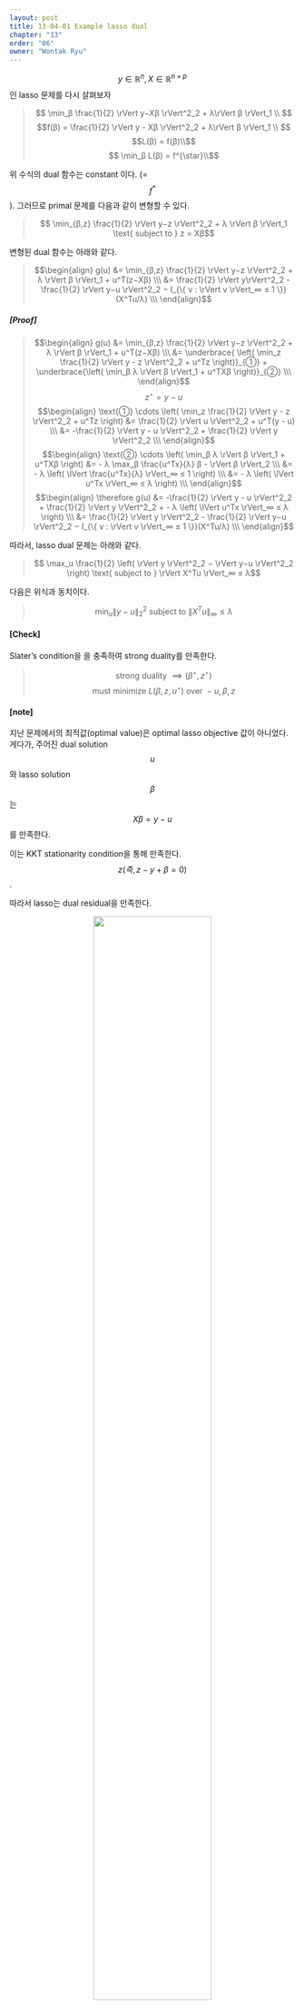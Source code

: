 ```yaml
---
layout: post
title: 13-04-01 Example lasso dual
chapter: "13"
order: "06"
owner: "Wontak Ryu"
---
```


$$y ∈ \mathbb{R}^n, X ∈ \mathbb{R}^{n×p}$$인 lasso 문제를 다시 살펴보자

> $$ \min_β \frac{1}{2} \rVert y−Xβ \rVert^2_2 + λ\rVert β \rVert_1 \\ $$
> $$f(β) = \frac{1}{2} \rVert y - Xβ \rVert^2_2 +  λ\rVert β \rVert_1 \\ $$
> $$L(β) = f(β)\\$$
>  $$ \min_β L(β) = f^{\star}\\$$

위 수식의 dual 함수는 constant 이다. (= $$f^{*}$$). 
그러므로 primal 문제를 다음과 같이 변형할 수 있다.

> $$ \min_{β,z} \frac{1}{2} \rVert y−z \rVert^2_2 + λ \rVert β \rVert_1 \text{ subject to } z = Xβ$$

변형된 dual 함수는 아래와 같다.
> $$\begin{align}
> g(u) &= \min_{β,z} \frac{1}{2} \rVert y−z \rVert^2_2 + λ \rVert β \rVert_1 + u^T(z−Xβ) \\\
> &= \frac{1}{2} \rVert y\rVert^2_2 - \frac{1}{2} \rVert y−u \rVert^2_2 − I_{\{ v : \rVert v \rVert_∞ ≤ 1 \}}(X^Tu/λ) \\\
> \end{align}$$
> 

##### [Proof]
> $$\begin{align}
> g(u) &= \min_{β,z} \frac{1}{2} \rVert y−z \rVert^2_2 + λ \rVert β \rVert_1 + u^T(z−Xβ) \\\
> &= \underbrace{ \left( \min_z \frac{1}{2} \rVert y - z \rVert^2_2 + u^Tz \right)}_{①} + \underbrace{\left( \min_β  λ \rVert β \rVert_1 + u^TXβ \right)}_{②} \\\
> \end{align}$$
> $$ z^{\star} = y - u$$
> $$\begin{align}
> \text{①} \cdots \left( \min_z \frac{1}{2} \rVert y - z \rVert^2_2 + u^Tz \right)
> &= \frac{1}{2} \rVert u \rVert^2_2 + u^T(y - u) \\\
> &= -\frac{1}{2} \rVert y - u \rVert^2_2 + \frac{1}{2} \rVert y \rVert^2_2 \\\
> \end{align}$$
> $$\begin{align}
> \text{②} \cdots \left( \min_β  λ \rVert β \rVert_1 + u^TXβ \right) 
> &= - λ \max_β \frac{u^Tx}{λ} β - \rVert β \rVert_2 \\\
> &= - λ \left( \lVert \frac{u^Tx}{λ} \rVert_∞ ≤ 1 \right) \\\
> &= - λ \left( \lVert u^Tx \rVert_∞ ≤ λ \right) \\\
> \end{align}$$
> $$\begin{align}
> \therefore g(u) &= -\frac{1}{2} \rVert y - u \rVert^2_2 + \frac{1}{2} \rVert y \rVert^2_2 + - λ \left( \lVert u^Tx \rVert_∞ ≤ λ \right) \\\
> &= \frac{1}{2} \rVert y \rVert^2_2 - \frac{1}{2} \rVert y−u \rVert^2_2 − I_{\{ v : \rVert v \rVert_∞ ≤ 1 \}}(X^Tu/λ) \\\
> \end{align}$$

따라서, lasso dual 문제는 아래와 같다.

> $$ \max_u \frac{1}{2} \left( \rVert y \rVert^2_2 − \rVert y−u \rVert^2_2 \right) \text{ subject to } \rVert X^Tu \rVert_∞ ≤ λ$$

다음은 위식과 동치이다.

> $$ \min_u \rVert y−u \rVert^2_2 \text{ subject to } \rVert X^Tu \rVert_∞ ≤ λ$$

#### [Check]
Slater’s condition을 을 충족하여 strong duality를 만족한다. 
> $$ \text{strong duality } \implies (β^{\star}, z^{\star})$$
> $$ \text{ must minimize  } L( β, z, u^{\star} ) \text{ over } -u, β, z$$

#### [note]
지난 문제에서의 최적값(optimal value)은 optimal lasso objective 값이 아니었다.
게다가, 주어진 dual solution $$u$$와 lasso solution $$β$$는 $$Xβ = y−u$$를 만족한다.

이는 KKT stationarity condition을 통해 만족한다.
$$z (즉, z−y + β = 0)$$. 

따라서 lasso는 dual residual을 만족한다.

<figure class="image" style="align: center;">
<p align="center">
 <img src="https://wikidocs.net/images/page/21003/Conjugate_LassoDual_Example.png" alt="" width="70%" height="70%">
 <figcaption style="text-align: center;">[Fig2] Lasso Dual [1]</figcaption>
</p>
</figure>